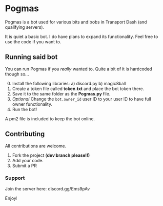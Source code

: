 # Pogmas
Pogmas is a bot used for various bits and bobs in Transport Dash (and qualifying servers).

It is quiet a basic bot. I do have plans to expand its functionality. Feel free to use the code if you want to.

## Running said bot

You can run Pogmas if you _really_ wanted to. Quite a bit of it is hardcoded though so...

0) Install the following libraries:
  a) discord.py
  b) magic8ball
1) Create a token file called **token.txt** and place the bot token there.
2) Save it to the same folder as the **Pogmas.py** file.
3) _Optional_ Change the `bot.owner_id` user ID to your user ID to have full owner functionality.
4) Run the bot!

A pm2 file is included to keep the bot online.

## Contributing

All contributions are welcome.

1) Fork the project **(dev branch please!!)**
2) Add your code.
3) Submit a PR

### Support

Join the server here: discord.gg/Ems9pAv


Enjoy!
